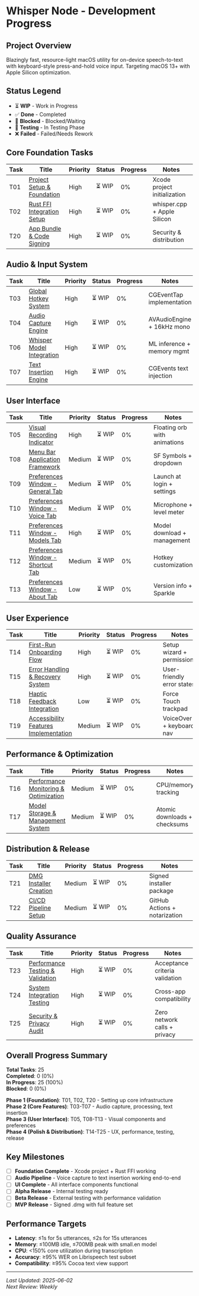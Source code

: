 # Whisper Node - Development Progress

## Project Overview
Blazingly fast, resource-light macOS utility for on-device speech-to-text with keyboard-style press-and-hold voice input. Targeting macOS 13+ with Apple Silicon optimization.

## Status Legend
- ⏳ **WIP** - Work in Progress
- ✅ **Done** - Completed
- 🛂 **Blocked** - Blocked/Waiting
- 🧪 **Testing** - In Testing Phase
- ❌ **Failed** - Failed/Needs Rework

## Core Foundation Tasks

| Task | Title | Priority | Status | Progress | Notes |
|------|-------|----------|--------|----------|-------|
| T01 | [Project Setup & Foundation](tasks/T01-project-setup.md) | High | ⏳ WIP | 0% | Xcode project initialization |
| T02 | [Rust FFI Integration Setup](tasks/T02-rust-ffi-integration.md) | High | ⏳ WIP | 0% | whisper.cpp + Apple Silicon |
| T20 | [App Bundle & Code Signing](tasks/T20-app-bundle-signing.md) | High | ⏳ WIP | 0% | Security & distribution |

## Audio & Input System

| Task | Title | Priority | Status | Progress | Notes |
|------|-------|----------|--------|----------|-------|
| T03 | [Global Hotkey System](tasks/T03-global-hotkey-system.md) | High | ⏳ WIP | 0% | CGEventTap implementation |
| T04 | [Audio Capture Engine](tasks/T04-audio-capture-engine.md) | High | ⏳ WIP | 0% | AVAudioEngine + 16kHz mono |
| T06 | [Whisper Model Integration](tasks/T06-whisper-model-integration.md) | High | ⏳ WIP | 0% | ML inference + memory mgmt |
| T07 | [Text Insertion Engine](tasks/T07-text-insertion-engine.md) | High | ⏳ WIP | 0% | CGEvents text injection |

## User Interface

| Task | Title | Priority | Status | Progress | Notes |
|------|-------|----------|--------|----------|-------|
| T05 | [Visual Recording Indicator](tasks/T05-visual-recording-indicator.md) | High | ⏳ WIP | 0% | Floating orb with animations |
| T08 | [Menu Bar Application Framework](tasks/T08-menubar-app.md) | Medium | ⏳ WIP | 0% | SF Symbols + dropdown |
| T09 | [Preferences Window - General Tab](tasks/T09-preferences-general.md) | Medium | ⏳ WIP | 0% | Launch at login + settings |
| T10 | [Preferences Window - Voice Tab](tasks/T10-preferences-voice.md) | Medium | ⏳ WIP | 0% | Microphone + level meter |
| T11 | [Preferences Window - Models Tab](tasks/T11-preferences-models.md) | High | ⏳ WIP | 0% | Model download + management |
| T12 | [Preferences Window - Shortcut Tab](tasks/T12-preferences-shortcut.md) | Medium | ⏳ WIP | 0% | Hotkey customization |
| T13 | [Preferences Window - About Tab](tasks/T13-preferences-about.md) | Low | ⏳ WIP | 0% | Version info + Sparkle |

## User Experience

| Task | Title | Priority | Status | Progress | Notes |
|------|-------|----------|--------|----------|-------|
| T14 | [First-Run Onboarding Flow](tasks/T14-onboarding-flow.md) | High | ⏳ WIP | 0% | Setup wizard + permissions |
| T15 | [Error Handling & Recovery System](tasks/T15-error-handling.md) | High | ⏳ WIP | 0% | User-friendly error states |
| T18 | [Haptic Feedback Integration](tasks/T18-haptic-feedback.md) | Low | ⏳ WIP | 0% | Force Touch trackpad |
| T19 | [Accessibility Features Implementation](tasks/T19-accessibility-features.md) | Medium | ⏳ WIP | 0% | VoiceOver + keyboard nav |

## Performance & Optimization

| Task | Title | Priority | Status | Progress | Notes |
|------|-------|----------|--------|----------|-------|
| T16 | [Performance Monitoring & Optimization](tasks/T16-performance-monitoring.md) | Medium | ⏳ WIP | 0% | CPU/memory tracking |
| T17 | [Model Storage & Management System](tasks/T17-model-storage.md) | Medium | ⏳ WIP | 0% | Atomic downloads + checksums |

## Distribution & Release

| Task | Title | Priority | Status | Progress | Notes |
|------|-------|----------|--------|----------|-------|
| T21 | [DMG Installer Creation](tasks/T21-dmg-installer.md) | Medium | ⏳ WIP | 0% | Signed installer package |
| T22 | [CI/CD Pipeline Setup](tasks/T22-cicd-pipeline.md) | Medium | ⏳ WIP | 0% | GitHub Actions + notarization |

## Quality Assurance

| Task | Title | Priority | Status | Progress | Notes |
|------|-------|----------|--------|----------|-------|
| T23 | [Performance Testing & Validation](tasks/T23-performance-testing.md) | High | ⏳ WIP | 0% | Acceptance criteria validation |
| T24 | [System Integration Testing](tasks/T24-integration-testing.md) | High | ⏳ WIP | 0% | Cross-app compatibility |
| T25 | [Security & Privacy Audit](tasks/T25-security-audit.md) | High | ⏳ WIP | 0% | Zero network calls + privacy |

## Overall Progress Summary

**Total Tasks**: 25  
**Completed**: 0 (0%)  
**In Progress**: 25 (100%)  
**Blocked**: 0 (0%)  

**Phase 1 (Foundation)**: T01, T02, T20 - Setting up core infrastructure  
**Phase 2 (Core Features)**: T03-T07 - Audio capture, processing, text insertion  
**Phase 3 (User Interface)**: T05, T08-T13 - Visual components and preferences  
**Phase 4 (Polish & Distribution)**: T14-T25 - UX, performance, testing, release  

## Key Milestones

- [ ] **Foundation Complete** - Xcode project + Rust FFI working
- [ ] **Audio Pipeline** - Voice capture to text insertion working end-to-end  
- [ ] **UI Complete** - All interface components functional
- [ ] **Alpha Release** - Internal testing ready
- [ ] **Beta Release** - External testing with performance validation
- [ ] **MVP Release** - Signed .dmg with full feature set

## Performance Targets

- **Latency**: ≤1s for 5s utterances, ≤2s for 15s utterances
- **Memory**: ≤100MB idle, ≤700MB peak with small.en model
- **CPU**: <150% core utilization during transcription
- **Accuracy**: ≥95% WER on Librispeech test subset
- **Compatibility**: ≥95% Cocoa text view support

---
*Last Updated: 2025-06-02*  
*Next Review: Weekly*